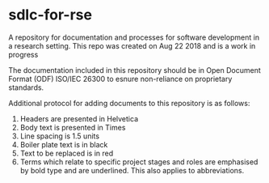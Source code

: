 # sdlc-for-rse
A repository for documentation and processes for software development in a research setting. This repo was created on Aug 22 2018 and is a work in progress

The documentation included in this repository should be in Open Document Format (ODF) ISO/IEC 26300 to esnure non-reliance on proprietary standards.

Additional protocol for adding documents to this repository is as follows:
1. Headers are presented in Helvetica
2. Body text is presented in Times
3. Line spacing is 1.5 units
4. Boiler plate text is in black
5. Text to be replaced is in red
6. Terms which relate to specific project stages and roles are emphasised by bold type and are underlined. This also applies to abbreviations.

